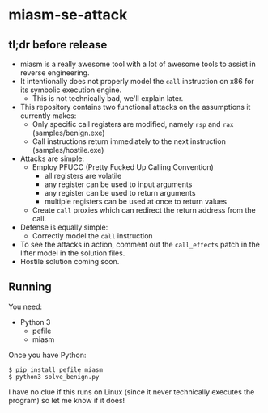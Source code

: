 # miasm-se-attack
## tl;dr before release
* miasm is a really awesome tool with a lot of awesome tools to assist in reverse engineering.
* It intentionally does not properly model the `call` instruction on x86 for its symbolic execution engine.
  * This is not technically bad, we'll explain later.
* This repository contains two functional attacks on the assumptions it currently makes:
  * Only specific call registers are modified, namely `rsp` and `rax` (samples/benign.exe)
  * Call instructions return immediately to the next instruction (samples/hostile.exe)
* Attacks are simple:
  * Employ PFUCC (Pretty Fucked Up Calling Convention)
    * all registers are volatile
    * any register can be used to input arguments
    * any register can be used to return arguments
    * multiple registers can be used at once to return values
  * Create `call` proxies which can redirect the return address from the call.
* Defense is equally simple:
  * Correctly model the `call` instruction
* To see the attacks in action, comment out the `call_effects` patch in the lifter model in the solution files.
* Hostile solution coming soon.

## Running
You need:
* Python 3
  * pefile
  * miasm

Once you have Python:
```
$ pip install pefile miasm
$ python3 solve_benign.py
```

I have no clue if this runs on Linux (since it never technically executes the program) so let me know if it does!
